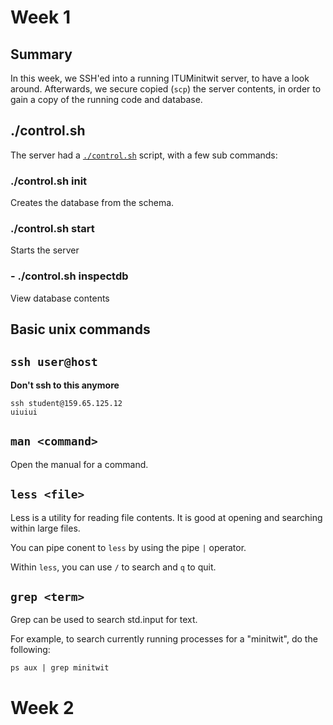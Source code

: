 # Week 1

## Summary
In this week, we SSH'ed into a running ITUMinitwit server, to have a look around. Afterwards, we secure copied (`scp`) the server contents, in order to gain a copy of the running code and database.

## ./control.sh

The server had a [`./control.sh`](src/control.sh) script, with a few sub commands:

### ./control.sh init
Creates the database from the schema.

### ./control.sh start
Starts the server

### - ./control.sh inspectdb
View database contents

## Basic unix commands

## `ssh user@host`

**Don't ssh to this anymore**
```
ssh student@159.65.125.12
uiuiui
```

## `man <command>`
Open the manual for a command.

## `less <file>`
Less is a utility for reading file contents. It is good at opening and searching within large files.

You can pipe conent to `less` by using the pipe `|` operator.

Within `less`, you can use `/` to search and `q` to quit.

## `grep <term>`

Grep can be used to search std.input for text.

For example, to search currently running processes for a "minitwit", do the following:

```
ps aux | grep minitwit
```



# Week 2

